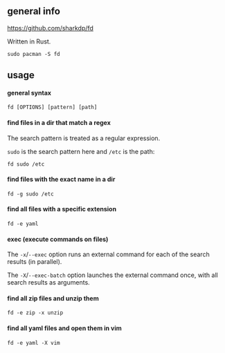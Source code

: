## general info

https://github.com/sharkdp/fd

Written in Rust.

```
sudo pacman -S fd
```

## usage

#### general syntax

```
fd [OPTIONS] [pattern] [path]
```

#### find files in a dir that match a regex

The search pattern is treated as a regular expression.

`sudo` is the search pattern here and `/etc` is the path:
```
fd sudo /etc
```

#### find files with the exact name in a dir

```
fd -g sudo /etc
```

#### find all files with a specific extension

```
fd -e yaml
```

#### exec (execute commands on files)

The `-x`/`--exec` option runs an external command for each of the search results (in parallel).

The `-X`/`--exec-batch` option launches the external command once, with all search results as arguments.

#### find all zip files and unzip them

```
fd -e zip -x unzip
```

#### find all yaml files and open them in vim

```
fd -e yaml -X vim
```
